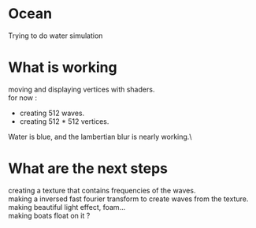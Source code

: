 # Ocean
 Trying to do water simulation
# What is working
moving and displaying vertices with shaders.\
for now :
- creating 512 waves.
- creating 512 * 512 vertices.

Water is blue, and the lambertian blur is nearly working.\

# What are the next steps
creating a texture that contains frequencies of the waves.\
making a inversed fast fourier transform to create waves from the texture.\
making beautiful light effect, foam...\
making boats float on it ?

